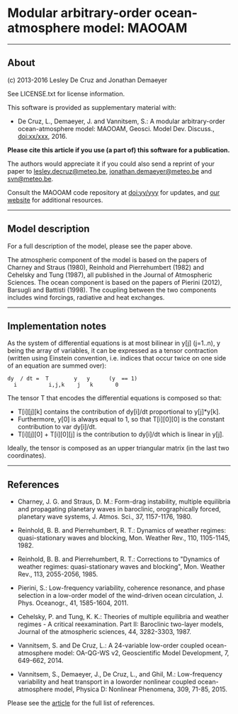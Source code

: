 # Modular arbitrary-order ocean-atmosphere model: MAOOAM
------------------------------------------------------------------------

## About ##

(c) 2013-2016 Lesley De Cruz and Jonathan Demaeyer

See LICENSE.txt for license information.

This software is provided as supplementary material with:

* De Cruz, L., Demaeyer, J. and Vannitsem, S.: A modular arbitrary-order
ocean-atmosphere model: MAOOAM, Geosci. Model Dev. Discuss.,
[doi:xx/xxx](http://dx.doi.org/xx/xxx), 2016.

**Please cite this article if you use (a part of) this software for a
publication.**

The authors would appreciate it if you could also send a reprint of
your paper to <lesley.decruz@meteo.be>, <jonathan.demaeyer@meteo.be> and
<svn@meteo.be>. 

Consult the MAOOAM code repository at [doi:yy/yyy](http://dx.doi.org/yy/yyy)
for updates, and [our website](http://climdyn.meteo.be) for additional
resources.

------------------------------------------------------------------------

## Model description ##

 For a full description of the model, please see the paper above.

 The atmospheric component of the model is based on the papers of Charney and Straus (1980),
 Reinhold and Pierrehumbert (1982) and  Cehelsky and Tung (1987), all published in the
 Journal of Atmospheric Sciences. The ocean component is based on the papers of Pierini (2012),
 Barsugli and Battisti (1998). The coupling between the two components includes wind forcings,
 radiative and heat exchanges.

------------------------------------------------------------------------

## Implementation notes ##

As the system of differential equations is at most bilinear in y[j] (j=1..n), y
being the array of variables, it can be expressed as a tensor contraction
(written using Einstein convention, i.e. indices that occur twice on one side
of an equation are summed over):

    dy  / dt =  T        y   y      (y  == 1)
      i          i,j,k    j   k       0

The tensor T that encodes the differential equations is composed so that:

* T[i][j][k] contains the contribution of dy[i]/dt proportional to y[j]*y[k].
* Furthermore, y[0] is always equal to 1, so that T[i][0][0] is the constant
contribution to var dy[i]/dt.
* T[i][j][0] + T[i][0][j] is the contribution to  dy[i]/dt which is linear in
y[j].

Ideally, the tensor is composed as an upper triangular matrix (in the last two
coordinates).

------------------------------------------------------------------------

## References ##

* Charney, J. G. and Straus, D. M.: Form-drag instability, multiple equilibria
and propagating planetary waves in baroclinic, orographically forced, planetary
wave systems, J. Atmos. Sci., 37, 1157-1176, 1980.

* Reinhold, B. B. and Pierrehumbert, R. T.: Dynamics of weather regimes:
quasi-stationary waves and blocking, Mon. Weather Rev., 110, 1105-1145, 1982.

* Reinhold, B. B. and Pierrehumbert, R. T.: Corrections to "Dynamics of
weather regimes: quasi-stationary waves and blocking", Mon. Weather Rev., 113,
2055-2056, 1985.

* Pierini, S.: Low-frequency variability, coherence resonance, and phase
selection in a low-order model of the wind-driven ocean circulation, J.  Phys.
Oceanogr., 41, 1585-1604, 2011.

* Cehelsky, P. and Tung, K. K.: Theories of multiple equilibria and weather
regimes - A critical reexamination.  Part II: Baroclinic two-layer models,
Journal of the atmospheric sciences, 44, 3282-3303, 1987.

* Vannitsem, S. and De Cruz, L.: A 24-variable low-order coupled
ocean-atmosphere model: OA-QG-WS v2, Geoscientific Model Development, 7,
649-662, 2014.

* Vannitsem, S., Demaeyer, J., De Cruz, L., and Ghil, M.: Low-frequency
variability and heat transport in a loworder nonlinear coupled ocean-atmosphere
model, Physica D: Nonlinear Phenomena, 309, 71-85, 2015. 

Please see the [article](http://dx.doi.org/xx/xxx) for
the full list of references.
